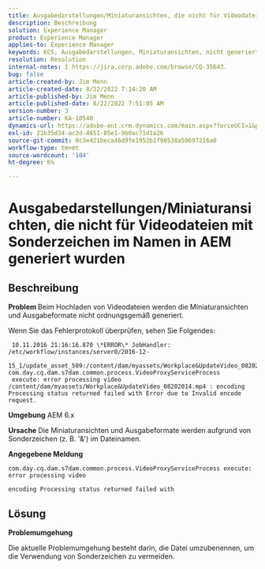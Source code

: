 ```yaml
---
title: Ausgabedarstellungen/Miniaturansichten, die nicht für Videodateien mit Sonderzeichen im Namen in AEM generiert wurden
description: Beschreibung
solution: Experience Manager
product: Experience Manager
applies-to: Experience Manager
keywords: KCS, Ausgabedarstellungen, Miniaturansichten, nicht generiert, Videodateien, Sonderzeichen, Name, AEM, Adobe Experience Manager
resolution: Resolution
internal-notes: 1 https://jira.corp.adobe.com/browse/CQ-35643.
bug: false
article-created-by: Jim Menn
article-created-date: 8/22/2022 7:14:20 AM
article-published-by: Jim Menn
article-published-date: 8/22/2022 7:51:05 AM
version-number: 3
article-number: KA-10540
dynamics-url: https://adobe-ent.crm.dynamics.com/main.aspx?forceUCI=1&pagetype=entityrecord&etn=knowledgearticle&id=75806a09-ea21-ed11-b83e-0022480866ad
exl-id: 21b35d34-ac2d-4651-85e1-9b0ac71d1a26
source-git-commit: 0c3e421beca46d9fe1952b1f98538a50697216a0
workflow-type: tm+mt
source-wordcount: '104'
ht-degree: 6%

---
```


# Ausgabedarstellungen/Miniaturansichten, die nicht für Videodateien mit Sonderzeichen im Namen in AEM generiert wurden

## Beschreibung


<b>Problem </b>
Beim Hochladen von Videodateien werden die Miniaturansichten und Ausgabeformate nicht ordnungsgemäß generiert.

Wenn Sie das Fehlerprotokoll überprüfen, sehen Sie Folgendes:

```
 10.11.2016 21:16:16.870 \*ERROR\* JobHandler: /etc/workflow/instances/server0/2016-12-
 15_1/update_asset_509:/content/dam/myassets/Workplace&UpdateVideo_08202014.mp4/jcr:content/renditions/original com.day.cq.dam.s7dam.common.process.VideoProxyServiceProcess 
 execute: error processing video /content/dam/myassets/Workplace&UpdateVideo_08202014.mp4 : encoding Processing status returned failed with Error due to Invalid encode request. 
```

<b>Umgebung</b>
AEM 6.x

<b>Ursache </b>
Die Miniaturansichten und Ausgabeformate werden aufgrund von Sonderzeichen (z. B. &#39;&amp;&#39;) im Dateinamen.
 

<b>Angegebene Meldung</b>


```
com.day.cq.dam.s7dam.common.process.VideoProxyServiceProcess execute: error processing video

encoding Processing status returned failed with
```



## Lösung


<b>Problemumgehung</b>

Die aktuelle Problemumgehung besteht darin, die Datei umzubenennen, um die Verwendung von Sonderzeichen zu vermeiden.

